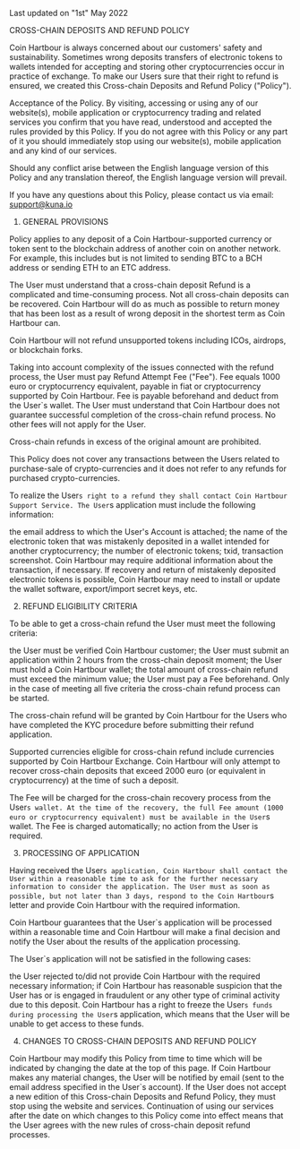 Last updated on "1st" May 2022

CROSS-CHAIN DEPOSITS AND REFUND POLICY

Coin Hartbour is always concerned about our customers' safety and sustainability. Sometimes wrong deposits transfers of electronic tokens to wallets intended for accepting and storing other cryptocurrencies occur in practice of exchange. To make our Users sure that their right to refund is ensured, we created this Cross-chain Deposits and Refund Policy ("Policy").

Acceptance of the Policy. By visiting, accessing or using any of our website(s), mobile application or cryptocurrency trading and related services you confirm that you have read, understood and accepted the rules provided by this Policy. If you do not agree with this Policy or any part of it you should immediately stop using our website(s), mobile application and any kind of our services.

Should any conflict arise between the English language version of this Policy and any translation thereof, the English language version will prevail.

If you have any questions about this Policy, please contact us via email: support@kuna.io

1. GENERAL PROVISIONS

Policy applies to any deposit of a Coin Hartbour-supported currency or token sent to the blockchain address of another coin on another network. For example, this includes but is not limited to sending BTC to a BCH address or sending ETH to an ETC address.

The User must understand that a cross-chain deposit Refund is a complicated and time-consuming process. Not all cross-chain deposits can be recovered. Coin Hartbour will do as much as possible to return money that has been lost as a result of wrong deposit in the shortest term as Coin Hartbour can.

Coin Hartbour will not refund unsupported tokens including ICOs, airdrops, or blockchain forks.

Taking into account complexity of the issues connected with the refund process, the User must pay Refund Attempt Fee ("Fee"). Fee equals 1000 euro or cryptocurrency equivalent, payable in fiat or cryptocurrency supported by Coin Hartbour. Fee is payable beforehand and deduct from the User`s wallet. The User must understand that Coin Hartbour does not guarantee successful completion of the cross-chain refund process. No other fees will not apply for the User.

Cross-chain refunds in excess of the original amount are prohibited.

This Policy does not cover any transactions between the Users related to purchase-sale of crypto-currencies and it does not refer to any refunds for purchased crypto-currencies.

To realize the User`s right to a refund they shall contact Coin Hartbour Support Service. The User`s application must include the following information:

the email address to which the User's Account is attached;
the name of the electronic token that was mistakenly deposited in a wallet intended for another cryptocurrency;
the number of electronic tokens; txid, transaction screenshot.
Coin Hartbour may require additional information about the transaction, if necessary. If recovery and return of mistakenly deposited electronic tokens is possible, Coin Hartbour may need to install or update the wallet software, export/import secret keys, etc.

2. REFUND ELIGIBILITY CRITERIA

To be able to get a cross-chain refund the User must meet the following criteria:

the User must be verified Coin Hartbour customer;
the User must submit an application within 2 hours from the cross-chain deposit moment;
the User must hold a Coin Hartbour wallet;
the total amount of cross-chain refund must exceed the minimum value;
the User must pay a Fee beforehand.
Only in the case of meeting all five criteria the cross-chain refund process can be started.

The cross-chain refund will be granted by Coin Hartbour for the Users who have completed the KYC procedure before submitting their refund application.

Supported currencies eligible for cross-chain refund include currencies supported by Coin Hartbour Exchange. Coin Hartbour will only attempt to recover cross-chain deposits that exceed 2000 euro (or equivalent in cryptocurrency) at the time of such a deposit.

The Fee will be charged for the cross-chain recovery process from the User`s wallet. At the time of the recovery, the full Fee amount (1000 euro or cryptocurrency equivalent) must be available in the User`s wallet. The Fee is charged automatically; no action from the User is required.

3. PROCESSING OF APPLICATION

Having received the User`s application, Coin Hartbour shall contact the User within a reasonable time to ask for the further necessary information to consider the application. The User must as soon as possible, but not later than 3 days, respond to the Coin Hartbour`s letter and provide Coin Hartbour with the required information.

Coin Hartbour guarantees that the User`s application will be processed within a reasonable time and Coin Hartbour will make a final decision and notify the User about the results of the application processing.

The User`s application will not be satisfied in the following cases:

the User rejected to/did not provide Coin Hartbour with the required necessary information;
if Coin Hartbour has reasonable suspicion that the User has or is engaged in fraudulent or any other type of criminal activity due to this deposit.
Coin Hartbour has a right to freeze the User`s funds during processing the User`s application, which means that the User will be unable to get access to these funds.

4. CHANGES TO CROSS-CHAIN DEPOSITS AND REFUND POLICY

Coin Hartbour may modify this Policy from time to time which will be indicated by changing the date at the top of this page. If Coin Hartbour makes any material changes, the User will be notified by email (sent to the email address specified in the User`s account). If the User does not accept a new edition of this Cross-chain Deposits and Refund Policy, they must stop using the website and services. Continuation of using our services after the date on which changes to this Policy come into effect means that the User agrees with the new rules of cross-chain deposit refund processes.